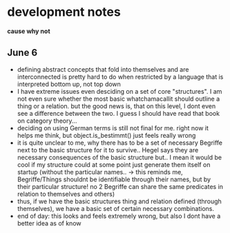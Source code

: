 # development notes

**cause why not**

## June 6
- defining abstract concepts that fold into themselves and are interconnected is pretty hard to do when restricted by a language that is interpreted bottom up, not top down
- I have extreme issues even desciding on a set of core "structures". I am not even sure whether the most basic whatchamacallit should outline a thing or a relation. but the good news is, that on this level, I dont even see a difference between the two. I guess I should have read that book on category theory...
- deciding on using German terms is still not final for me. right now it helps me think, but object.is_bestimmt() just feels really wrong
- it is quite unclear to me, why there has to be a set of necessary Begriffe next to the basic structure for it to survive.. Hegel says they are necessary consequences of the basic structure but.. I mean it would be cool if my structure could at some point just generate them itself on startup (without the particular names.. -> this reminds me, Begriffe/Things shouldnt be identifiable through their names, but by their particular structure! no 2 Begriffe can share the same predicates in relation to themselves and others)
- thus, if we have the basic structures thing and relation defined (through themselves), we have a basic set of certain necessary combinations. 
- end of day: this looks and feels extremely wrong, but also I dont have a better idea as of know
